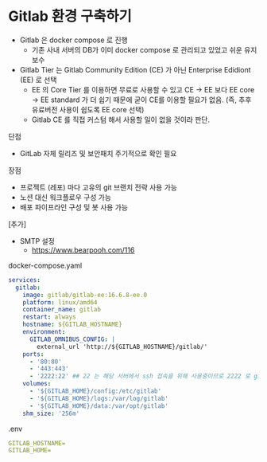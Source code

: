 # Gitlab 환경 구축하기

* Gitlab 은 docker compose 로 진행
  * 기존 사내 서버의 DB가 이미 docker compose 로 관리되고 있었고 쉬운 유지보수 
* Gitlab Tier 는 Gitlab Community Edition (CE) 가 아닌 Enterprise Edidiont (EE) 로 선택
  * EE 의 Core Tier 를 이용하면 무료로 사용할 수 있고 CE -> EE 보다 EE core -> EE standard 가 더 쉽기 때문에 굳이 CE를 이용할 필요가 없음. (즉, 추후 유료버전 사용이 쉽도록 EE core 선택)
  * Gitlab CE 를 직접 커스텀 해서 사용할 일이 없을 것이라 판단.

단점
- GitLab 자체 릴리즈 및 보안패치 주기적으로 확인 필요

장점
- 프로젝트 (레포) 마다 고유의 git 브랜치 전략 사용 가능
- 노션 대신 워크플로우 구성 가능
- 배포 파이프라인 구성 및 봇 사용 가능 

[추가]
- SMTP 설정
  - https://www.bearpooh.com/116

docker-compose.yaml
```yaml
services:
  gitlab:
    image: gitlab/gitlab-ee:16.6.8-ee.0
    platform: linux/amd64
    container_name: gitlab
    restart: always
    hostname: ${GITLAB_HOSTNAME}
    environment:
      GITLAB_OMNIBUS_CONFIG: |
        external_url 'http://${GITLAB_HOSTNAME}/gitlab/'
    ports:
      - '80:80'
      - '443:443'
      - '2222:22' ## 22 는 해당 서버에서 ssh 접속을 위해 사용중이므로 2222 로 gitlab ssh 접속 포트 변경
    volumes:
      - '${GITLAB_HOME}/config:/etc/gitlab'
      - '${GITLAB_HOME}/logs:/var/log/gitlab'
      - '${GITLAB_HOME}/data:/var/opt/gitlab'
    shm_size: '256m'
```

.env
```yaml
GITLAB_HOSTNAME=
GITLAB_HOME=
```